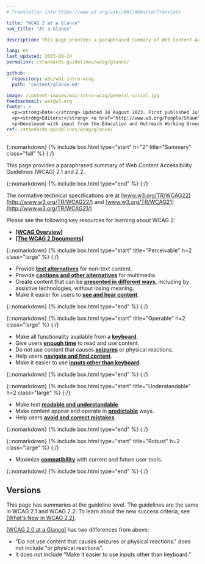 ```yaml
---
# Translation info https://www.w3.org/wiki/WAI/Website/Translate

title: "WCAG 2 at a Glance"
nav_title: "At a Glance"

description: This page provides a paraphrased summary of Web Content Accessibility Guidelines (WCAG) 2.

lang: en
last_updated: 2023-08-24
permalink: /standards-guidelines/wcag/glance/

github:
  repository: w3c/wai-intro-wcag
  path: 'content/glance.md'

image: /content-images/wai-intro-wcag/general-social.jpg
feedbackmail: wai@w3.org
footer: >
  <p><strong>Date:</strong> Updated 24 August 2023. First published July 2008.</p>
  <p><strong>Editors:</strong> <a href="http://www.w3.org/People/Shawn">Shawn Lawton Henry</a> and Wayne Dick.</p>
  <p>Developed with input from the Education and Outreach Working Group (<a href="https://www.w3.org/WAI/about/groups/eowg/">EOWG</a>) and the Accessibility Guidelines Working Group (<a href="http://www.w3.org/WAI/GL/">AG WG</a>).</p>
ref: /standards-guidelines/wcag/glance/
---
```


{::nomarkdown}
{% include box.html type="start" h="2" title="Summary" class="full" %}
{:/}

This page provides a paraphrased summary of Web Content Accessibility Guidelines (WCAG) 2.1 and 2.2.

{::nomarkdown}
{% include box.html type="end" %}
{:/}

The normative technical specifications are at [www.w3.org/TR/WCAG22](http://www.w3.org/TR/WCAG22/) and [www.w3.org/TR/WCAG21](http://www.w3.org/TR/WCAG21/)

Please see the following key resources for learning about WCAG 2:
-   **[[WCAG Overview]](/standards-guidelines/wcag/)**
-   **[[The WCAG 2 Documents]](/standards-guidelines/wcag/docs/)**

{::nomarkdown}
{% include box.html type="start" title="Perceivable" h=2 class="large" %}
{:/}

-   Provide **[text alternatives](http://www.w3.org/WAI/WCAG21/quickref/#text-equiv)** for non-text content.
-   Provide [**captions and other alternatives**](http://www.w3.org/WAI/WCAG21/quickref/#media-equiv) for multimedia.
-   Create content that can be **[presented in different ways](http://www.w3.org/WAI/WCAG21/quickref/#content-structure-separation)**, including by assistive technologies, without losing meaning.
-   Make it easier for users to **[see and hear content](http://www.w3.org/WAI/WCAG21/quickref/#visual-audio-contrast)**.

{::nomarkdown}
{% include box.html type="end" %}
{:/}


{::nomarkdown}
{% include box.html type="start" title="Operable" h=2 class="large" %}
{:/}

-   Make all functionality available from a **[keyboard](http://www.w3.org/WAI/WCAG21/quickref/#keyboard-operation)**.
-   Give users **[enough time](http://www.w3.org/WAI/WCAG21/quickref/#time-limits)** to read and use content.
-   Do not use content that causes **[seizures](http://www.w3.org/WAI/WCAG21/quickref/#seizures-and-physical-reactions)** or physical reactions.
-   Help users **[navigate and find content](http://www.w3.org/WAI/WCAG21/quickref/#navigation-mechanisms)**.
-   Make it easier to use **[inputs other than keyboard](https://www.w3.org/WAI/WCAG21/quickref/#input-modalities)**.

{::nomarkdown}
{% include box.html type="end" %}
{:/}

{::nomarkdown}
{% include box.html type="start" title="Understandable" h=2 class="large" %}
{:/}

-   Make text **[readable and understandable](http://www.w3.org/WAI/WCAG21/quickref/#meaning)**.
-   Make content appear and operate in **[predictable](http://www.w3.org/WAI/WCAG21/quickref/#consistent-behavior)** ways.
-   Help users **[avoid and correct mistakes](http://www.w3.org/WAI/WCAG21/quickref/#minimize-error)**.

{::nomarkdown}
{% include box.html type="end" %}
{:/}

{::nomarkdown}
{% include box.html type="start" title="Robust" h=2 class="large" %}
{:/}

-   Maximize **[compatibility](http://www.w3.org/WAI/WCAG21/quickref/#ensure-compat)** with current and future user tools.

{::nomarkdown}
{% include box.html type="end" %}
{:/}

## Versions

This page has summaries at the guideline level. The guidelines are the same in WCAG 2.1 and WCAG 2.2. To learn about the new success criteria, see [[What's New in WCAG 2.2]](standards-guidelines/wcag/new-in-22/).

[[WCAG 2.0 at a Glance]](/standards-guidelines/wcag/20/glance/) has two differences from above:
* "Do not use content that causes seizures or physical reactions." does not include "or physical reactions".
* It does not include "Make it easier to use inputs other than keyboard."
